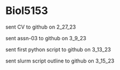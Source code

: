 # Biol5153
sent CV to github on 2_27_23 

sent assn-03 to github on 3_9_23 

sent first python script to github on 3_13_23 

sent slurm script outline to github on 3_15_23
